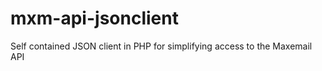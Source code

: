 mxm-api-jsonclient
==================

Self contained JSON client in PHP for simplifying access to the Maxemail API